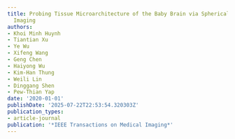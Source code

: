 ```yaml
---
title: Probing Tissue Microarchitecture of the Baby Brain via Spherical Mean Spectrum
  Imaging
authors:
- Khoi Minh Huynh
- Tiantian Xu
- Ye Wu
- Xifeng Wang
- Geng Chen
- Haiyong Wu
- Kim-Han Thung
- Weili Lin
- Dinggang Shen
- Pew-Thian Yap
date: '2020-01-01'
publishDate: '2025-07-22T22:53:54.320303Z'
publication_types:
- article-journal
publication: '*IEEE Transactions on Medical Imaging*'
---
```

